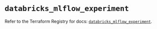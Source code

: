# `databricks_mlflow_experiment`

Refer to the Terraform Registry for docs: [`databricks_mlflow_experiment`](https://registry.terraform.io/providers/databricks/databricks/1.64.1/docs/resources/mlflow_experiment).
